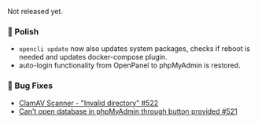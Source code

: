 Not released yet.

### 💅 Polish
- `opencli update` now also updates system packages, checks if reboot is needed and updates docker-compose plugin.
- auto-login functionality from OpenPanel to phpMyAdmin is restored.

### 🐛 Bug Fixes
- [ClamAV Scanner - "Invalid directory" #522](https://github.com/stefanpejcic/OpenPanel/issues/522)
- [Can't open database in phpMyAdmin through button provided #521](https://github.com/stefanpejcic/OpenPanel/issues/521)
